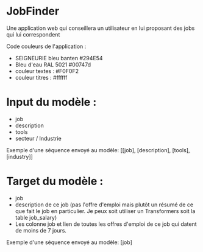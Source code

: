 # JobFinder
Une application web qui conseillera un utilisateur en lui proposant des jobs qui lui correspondent

Code couleurs de l'application : 
- SEIGNEURIE bleu banten #294E54
- Bleu d'eau RAL 5021 #00747d
- couleur textes : #F0F0F2
- couleur titres : #ffffff

# Input du modèle : 

- job
- description
- tools
- secteur / Industrie

Exemple d'une séquence envoyé au modèle: [[job], [description], [tools], [industry]]

# Target du modèle : 

- job
- description de ce job (pas l'offre d'emploi mais plutôt un résumé de ce que fait le job en particulier. Je peux soit utiliser un Transformers soit la table job_salary)
- Les colonne job et lien de toutes les offres d'emploi de ce job qui datent de moins de 7 jours.

Exemple d'une séquence envoyé au modèle: [job]